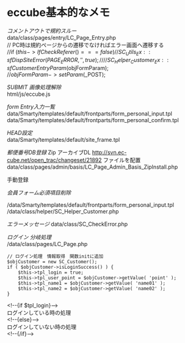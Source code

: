 # eccube基本的なメモ

*コメントアウトで規約スルー*  
data/class/pages/entry/LC_Page_Entry.php  
// PC時は規約ページからの遷移でなければエラー画面へ遷移する  
//if ($this->lfCheckReferer() === false) {  
//    SC_Utils_Ex::sfDispSiteError(PAGE_ERROR, '', true);  
//}  
//SC_Helper_Customer_Ex::sfCustomerEntryParam($objFormParam);  
//$objFormParam->setParam($_POST);  

*SUBMIT 画像処理解除*  
html/js/eccube.js  

*form Entry入力一覧*  
data/Smarty/templates/default/frontparts/form_personal_input.tpl  
data/Smarty/templates/default/frontparts/form_personal_confirm.tpl

*HEAD設定*  
data/Smarty/templates/default/site_frame.tpl

*郵便番号DB登録*
Zip アーカイブDL
http://svn.ec-cube.net/open_trac/changeset/21892
ファイルを配置
data/class/pages/admin/basis/LC_Page_Admin_Basis_ZipInstall.php

手動登録

*会員フォーム必須項目削除*

/data/Smarty/templates/default/frontparts/form_personal_input.tpl
/data/class/helper/SC_Helper_Customer.php

*エラーメッセージ*
data/class/SC_CheckError.php

*ログイン 分岐処理*  
/data/class/pages/LC_Page.php  
  
    // ログイン処理　情報取得　関数initに追加  
    $objCustomer = new SC_Customer();  
    if ( $objCustomer->isLoginSuccess() ) {  
        $this->tpl_login = true;  
        $this->tpl_user_point = $objCustomer->getValue( 'point' );  
        $this->tpl_name1 = $objCustomer->getValue( 'name01' );  
        $this->tpl_name2 = $objCustomer->getValue( 'name02' );  
    }  
  
<&#33;--{if $tpl_login}-->  
ログインしている時の処理  
<&#33;--{else}-->  
ログインしていない時の処理  
<&#33;--{/if}-->  
